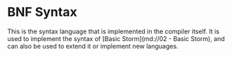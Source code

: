 BNF Syntax
============

This is the syntax language that is implemented in the compiler itself. It is used to implement the
syntax of [Basic Storm](md://02 - Basic Storm), and can also be used to extend it or implement new
languages.